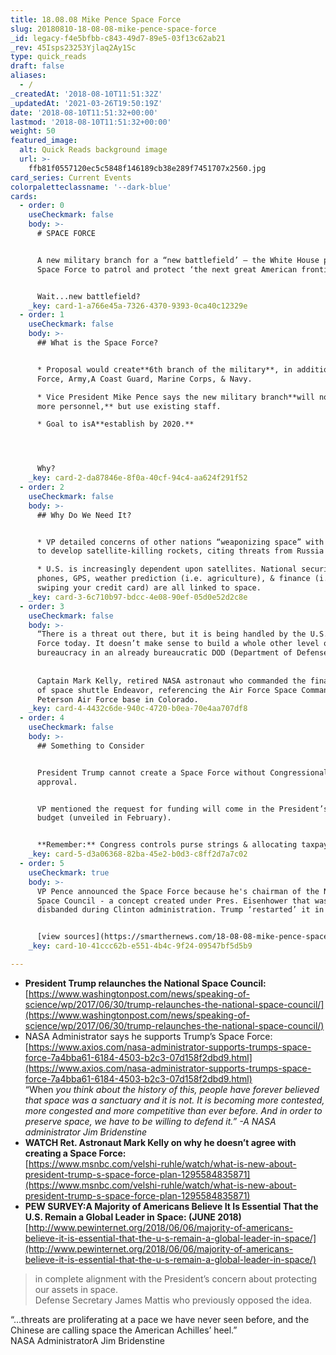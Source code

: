 ```yaml
---
title: 18.08.08 Mike Pence Space Force
slug: 20180810-18-08-08-mike-pence-space-force
_id: legacy-f4e5bfbb-c843-49d7-89e5-03f13c62ab21
_rev: 45Isps23253Yjlaq2Ay1Sc
type: quick_reads
draft: false
aliases:
  - /
_createdAt: '2018-08-10T11:51:32Z'
_updatedAt: '2021-03-26T19:50:19Z'
date: '2018-08-10T11:51:32+00:00'
lastmod: '2018-08-10T11:51:32+00:00'
weight: 50
featured_image:
  alt: Quick Reads background image
  url: >-
    ffb81f0557120ec5c5848f146189cb38e289f7451707x2560.jpg
card_series: Current Events
colorpaletteclassname: '--dark-blue'
cards:
  - order: 0
    useCheckmark: false
    body: >-
      # SPACE FORCE


      A new military branch for a “new battlefield’ – the White House proposes a
      Space Force to patrol and protect ‘the next great American frontier.”


      Wait...new battlefield?
    _key: card-1-a766e45a-7326-4370-9393-0ca40c12329e
  - order: 1
    useCheckmark: false
    body: >-
      ## What is the Space Force?


      * Proposal would create**6th branch of the military**, in addition to Air
      Force, Army,A Coast Guard, Marine Corps, & Navy.

      * Vice President Mike Pence says the new military branch**will not add
      more personnel,** but use existing staff.

      * Goal to isA**establish by 2020.**




      Why?
    _key: card-2-da87846e-8f0a-40cf-94c4-aa624f291f52
  - order: 2
    useCheckmark: false
    body: >-
      ## Why Do We Need It?


      * VP detailed concerns of other nations “weaponizing space” with efforts
      to develop satellite-killing rockets, citing threats from Russia & China.

      * U.S. is increasingly dependent upon satellites. National security, TVs,
      phones, GPS, weather prediction (i.e. agriculture), & finance (i.e.
      swiping your credit card) are all linked to space.
    _key: card-3-6c710b97-bdcc-4e08-90ef-05d0e52d2c8e
  - order: 3
    useCheckmark: false
    body: >-
      “There is a threat out there, but it is being handled by the U.S. Air
      Force today. It doesn’t make sense to build a whole other level of
      bureaucracy in an already bureaucratic DOD (Department of Defense).”  
        
        
      Captain Mark Kelly, retired NASA astronaut who commanded the final mission
      of space shuttle Endeavor, referencing the Air Force Space Command at
      Peterson Air Force base in Colorado.
    _key: card-4-4432c6de-940c-4720-b0ea-70e4aa707df8
  - order: 4
    useCheckmark: false
    body: >-
      ## Something to Consider


      President Trump cannot create a Space Force without Congressional
      approval.


      VP mentioned the request for funding will come in the President’s next
      budget (unveiled in February).


      **Remember:** Congress controls purse strings & allocating taxpayer money.
    _key: card-5-d3a06368-82ba-45e2-b0d3-c8ff2d7a7c02
  - order: 5
    useCheckmark: true
    body: >-
      VP Pence announced the Space Force because he's chairman of the National
      Space Council - a concept created under Pres. Eisenhower that was
      disbanded during Clinton administration. Trump ‘restarted’ it in 2017.


      [view sources](https://smarthernews.com/18-08-08-mike-pence-space-force/)
    _key: card-10-41ccc62b-e551-4b4c-9f24-09547bf5d5b9

---
```

* **President Trump relaunches the National Space Council:**  
[https://www.washingtonpost.com/news/speaking-of-science/wp/2017/06/30/trump-relaunches-the-national-space-council/](https://www.washingtonpost.com/news/speaking-of-science/wp/2017/06/30/trump-relaunches-the-national-space-council/)
* NASA Administrator says he supports Trump’s Space Force:  
[https://www.axios.com/nasa-administrator-supports-trumps-space-force-7a4bba61-6184-4503-b2c3-07d158f2dbd9.html](https://www.axios.com/nasa-administrator-supports-trumps-space-force-7a4bba61-6184-4503-b2c3-07d158f2dbd9.html)  
“When _you think about the history of this, people have forever believed that space was a sanctuary and it is not. It is becoming more contested, more congested and more competitive than ever before. And in order to preserve space, we have to be willing to defend it.” -A NASA administrator Jim Bridenstine_
* **WATCH Ret. Astronaut Mark Kelly on why he doesn’t agree with creating a Space Force:**  
[https://www.msnbc.com/velshi-ruhle/watch/what-is-new-about-president-trump-s-space-force-plan-1295584835871](https://www.msnbc.com/velshi-ruhle/watch/what-is-new-about-president-trump-s-space-force-plan-1295584835871)
* **PEW SURVEY:A Majority of Americans Believe It Is Essential That the U.S. Remain a Global Leader in Space: (JUNE 2018)**  
[http://www.pewinternet.org/2018/06/06/majority-of-americans-believe-it-is-essential-that-the-u-s-remain-a-global-leader-in-space/](http://www.pewinternet.org/2018/06/06/majority-of-americans-believe-it-is-essential-that-the-u-s-remain-a-global-leader-in-space/)

> in complete alignment with the President’s concern about protecting our assets in space.  
Defense Secretary James Mattis who previously opposed the idea.  
  
  
  
“…threats are proliferating at a pace we have never seen before, and the Chinese are calling space the American Achilles’ heel.”  
NASA AdministratorA Jim Bridenstine